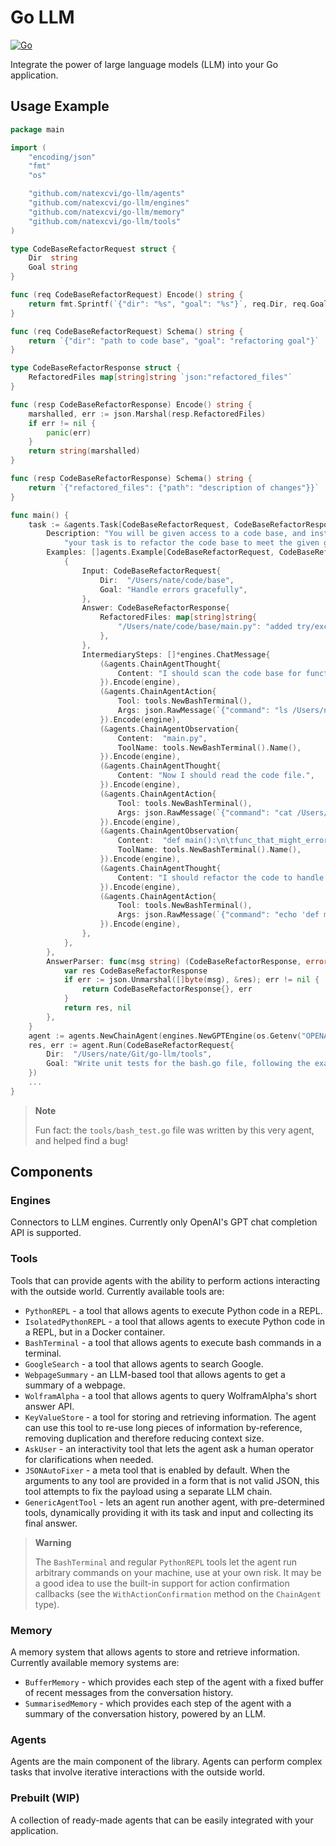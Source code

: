 # Go LLM
[![Go](https://github.com/natexcvi/go-llm/actions/workflows/go.yml/badge.svg)](https://github.com/natexcvi/go-llm/actions/workflows/go.yml)

Integrate the power of large language models (LLM) into your Go application.

## Usage Example
```go
package main

import (
	"encoding/json"
	"fmt"
	"os"

	"github.com/natexcvi/go-llm/agents"
	"github.com/natexcvi/go-llm/engines"
	"github.com/natexcvi/go-llm/memory"
	"github.com/natexcvi/go-llm/tools"
)

type CodeBaseRefactorRequest struct {
	Dir  string
	Goal string
}

func (req CodeBaseRefactorRequest) Encode() string {
	return fmt.Sprintf(`{"dir": "%s", "goal": "%s"}`, req.Dir, req.Goal)
}

func (req CodeBaseRefactorRequest) Schema() string {
	return `{"dir": "path to code base", "goal": "refactoring goal"}`
}

type CodeBaseRefactorResponse struct {
	RefactoredFiles map[string]string `json:"refactored_files"`
}

func (resp CodeBaseRefactorResponse) Encode() string {
	marshalled, err := json.Marshal(resp.RefactoredFiles)
	if err != nil {
		panic(err)
	}
	return string(marshalled)
}

func (resp CodeBaseRefactorResponse) Schema() string {
	return `{"refactored_files": {"path": "description of changes"}}`
}

func main() {
	task := &agents.Task[CodeBaseRefactorRequest, CodeBaseRefactorResponse]{
		Description: "You will be given access to a code base, and instructions for refactoring." +
			"your task is to refactor the code base to meet the given goal.",
		Examples: []agents.Example[CodeBaseRefactorRequest, CodeBaseRefactorResponse]{
			{
				Input: CodeBaseRefactorRequest{
					Dir:  "/Users/nate/code/base",
					Goal: "Handle errors gracefully",
				},
				Answer: CodeBaseRefactorResponse{
					RefactoredFiles: map[string]string{
						"/Users/nate/code/base/main.py": "added try/except block",
					},
				},
				IntermediarySteps: []*engines.ChatMessage{
					(&agents.ChainAgentThought{
						Content: "I should scan the code base for functions that might error.",
					}).Encode(engine),
					(&agents.ChainAgentAction{
						Tool: tools.NewBashTerminal(),
						Args: json.RawMessage(`{"command": "ls /Users/nate/code/base"}`),
					}).Encode(engine),
					(&agents.ChainAgentObservation{
						Content:  "main.py",
						ToolName: tools.NewBashTerminal().Name(),
					}).Encode(engine),
					(&agents.ChainAgentThought{
						Content: "Now I should read the code file.",
					}).Encode(engine),
					(&agents.ChainAgentAction{
						Tool: tools.NewBashTerminal(),
						Args: json.RawMessage(`{"command": "cat /Users/nate/code/base/main.py"}`),
					}).Encode(engine),
					(&agents.ChainAgentObservation{
						Content:  "def main():\n\tfunc_that_might_error()",
						ToolName: tools.NewBashTerminal().Name(),
					}).Encode(engine),
					(&agents.ChainAgentThought{
						Content: "I should refactor the code to handle errors gracefully.",
					}).Encode(engine),
					(&agents.ChainAgentAction{
						Tool: tools.NewBashTerminal(),
						Args: json.RawMessage(`{"command": "echo 'def main():\n\ttry:\n\t\tfunc_that_might_error()\n\texcept Exception as e:\n\t\tprint(\"Error: %s\", e)' > /Users/nate/code/base/main.py"}`),
					}).Encode(engine),
				},
			},
		},
		AnswerParser: func(msg string) (CodeBaseRefactorResponse, error) {
			var res CodeBaseRefactorResponse
			if err := json.Unmarshal([]byte(msg), &res); err != nil {
				return CodeBaseRefactorResponse{}, err
			}
			return res, nil
		},
	}
	agent := agents.NewChainAgent(engines.NewGPTEngine(os.Getenv("OPENAI_TOKEN"), "gpt-3.5-turbo-0613"), task, memory.NewBufferedMemory(0)).WithMaxSolutionAttempts(12).WithTools(tools.NewPythonREPL(), tools.NewBashTerminal())
	res, err := agent.Run(CodeBaseRefactorRequest{
		Dir:  "/Users/nate/Git/go-llm/tools",
		Goal: "Write unit tests for the bash.go file, following the example of python_repl_test.go.",
	})
	...
}
```
> **Note**
> 
> Fun fact: the `tools/bash_test.go` file was written by this very agent, and helped find a bug!

## Components
### Engines
Connectors to LLM engines. Currently only OpenAI's GPT chat completion API is supported.
### Tools
Tools that can provide agents with the ability to perform actions interacting with the outside world.
Currently available tools are:
- `PythonREPL` - a tool that allows agents to execute Python code in a REPL.
- `IsolatedPythonREPL` - a tool that allows agents to execute Python code in a REPL, but in a Docker container.
- `BashTerminal` - a tool that allows agents to execute bash commands in a terminal.
- `GoogleSearch` - a tool that allows agents to search Google.
- `WebpageSummary` - an LLM-based tool that allows agents to get a summary of a webpage.
- `WolframAlpha` - a tool that allows agents to query WolframAlpha's short answer API.
- `KeyValueStore` - a tool for storing and retrieving information. The agent can use this tool to re-use long pieces of information by-reference, removing duplication and therefore reducing context size.
- `AskUser` - an interactivity tool that lets the agent ask a human operator for clarifications when needed.
- `JSONAutoFixer` - a meta tool that is enabled by default. When the arguments to any tool are provided in a form that is not valid JSON, this tool attempts to fix the payload using a separate LLM chain.
- `GenericAgentTool` - lets an agent run another agent, with pre-determined tools, dynamically providing it with its task and input and collecting its final answer.

> **Warning**
> 
> The `BashTerminal` and regular `PythonREPL` tools let the agent run arbitrary commands on your machine, use at your own risk. It may be a good idea to use the built-in support for action confirmation callbacks (see the `WithActionConfirmation` method on the `ChainAgent` type).

### Memory
A memory system that allows agents to store and retrieve information.
Currently available memory systems are:
- `BufferMemory` - which provides each step of the agent with a fixed buffer of recent messages from the conversation history.
- `SummarisedMemory` - which provides each step of the agent with a summary of the conversation history, powered by an LLM.

### Agents
Agents are the main component of the library. Agents can perform complex tasks that involve iterative interactions with the outside world.

### Prebuilt (WIP)
A collection of ready-made agents that can be easily integrated with your application.
